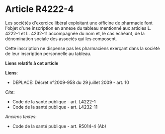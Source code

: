 # Article R4222-4

Les sociétés d'exercice libéral exploitant une officine de pharmacie font l'objet d'une inscription en annexe du tableau
mentionné aux articles L. 4222-1 et L. 4232-11 accompagnée du nom et, le cas échéant, de la dénomination sociale des associés
qui les composent. 

Cette inscription ne dispense pas les pharmaciens exerçant dans la société de leur inscription personnelle au tableau.

**Liens relatifs à cet article**

**Liens**:

  - DEPLACE: Décret n°2009-958 du 29 juillet 2009 - art. 10

_Cite_:

  - Code de la santé publique - art. L4222-1
  - Code de la santé publique - art. L4232-11

_Anciens textes_:

  - Code de la santé publique - art. R5014-4 (Ab)
